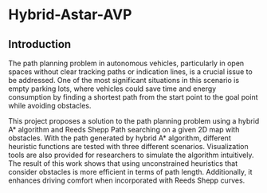 # Hybrid-Astar-AVP
## Introduction
The path planning problem in autonomous vehicles, particularly in open spaces  without clear tracking paths or indication lines, is a crucial issue to be addressed. One  of the most significant situations in this scenario is empty parking lots, where vehicles  could save time and energy consumption by finding a shortest path from the start  point to the goal point while avoiding obstacles.
 
This project proposes a solution to the path planning problem using a hybrid A*  algorithm and Reeds Shepp Path searching on a given 2D map with obstacles. With  the path generated by hybrid A* algorithm, different heuristic functions are tested  with three different scenarios. Visualization tools are also provided for researchers to  simulate the algorithm intuitively. The result of this work shows that using  unconstrained heuristics that consider obstacles is more efficient in terms of path  length. Additionally, it enhances driving comfort when incorporated with Reeds  Shepp curves.
